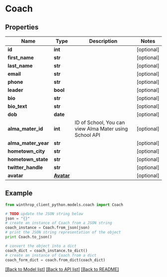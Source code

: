 # Coach


## Properties

Name | Type | Description | Notes
------------ | ------------- | ------------- | -------------
**id** | **int** |  | [optional] 
**first_name** | **str** |  | [optional] 
**last_name** | **str** |  | [optional] 
**email** | **str** |  | [optional] 
**phone** | **str** |  | [optional] 
**leader** | **bool** |  | [optional] 
**bio** | **str** |  | [optional] 
**bio_text** | **str** |  | [optional] 
**dob** | **date** |  | [optional] 
**alma_mater_id** | **int** | ID of School, You can view Alma Mater using School API | [optional] 
**alma_mater_year** | **str** |  | [optional] 
**hometown_city** | **str** |  | [optional] 
**hometown_state** | **str** |  | [optional] 
**twitter_handle** | **str** |  | [optional] 
**avatar** | [**Avatar**](Avatar.md) |  | [optional] 

## Example

```python
from winthrop_client_python.models.coach import Coach

# TODO update the JSON string below
json = "{}"
# create an instance of Coach from a JSON string
coach_instance = Coach.from_json(json)
# print the JSON string representation of the object
print Coach.to_json()

# convert the object into a dict
coach_dict = coach_instance.to_dict()
# create an instance of Coach from a dict
coach_form_dict = coach.from_dict(coach_dict)
```
[[Back to Model list]](../README.md#documentation-for-models) [[Back to API list]](../README.md#documentation-for-api-endpoints) [[Back to README]](../README.md)


